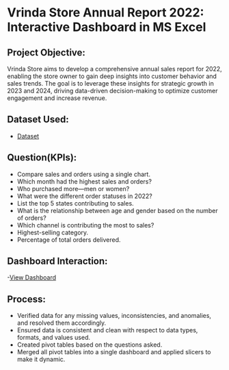 # Vrinda Store Annual Report 2022: Interactive Dashboard in MS Excel

## Project Objective:
Vrinda Store aims to develop a comprehensive annual sales report for 2022, enabling the store owner to gain deep insights into customer behavior and sales trends. The goal is to leverage these insights for strategic growth in 2023 and 2024, driving data-driven decision-making to optimize customer engagement and increase revenue.

## Dataset Used:
- <a href="https://github.com/sayaniketsaini24/Vrinda-Store-Annual-Report-2022--Excel-Project/blob/main/Vrinda%20Store%20Data%20Analysis.xlsx">Dataset</a>

## Question(KPIs):
- Compare sales and orders using a single chart.
- Which month had the highest sales and orders?
- Who purchased more—men or women?
- What were the different order statuses in 2022?
- List the top 5 states contributing to sales.
- What is the relationship between age and gender based on the number of orders?
- Which channel is contributing the most to sales?
- Highest-selling category.
- Percentage of total orders delivered.

## Dashboard Interaction:
-<a href="https://github.com/sayaniketsaini24/Vrinda-Store-Annual-Report-2022--Excel-Project/blob/main/Screenshot%202024-10-20%20130016.png">View Dashboard</a>

## Process:
- Verified data for any missing values, inconsistencies, and anomalies, and resolved them accordingly.
- Ensured data is consistent and clean with respect to data types, formats, and values used.
- Created pivot tables based on the questions asked.
- Merged all pivot tables into a single dashboard and applied slicers to make it dynamic.
